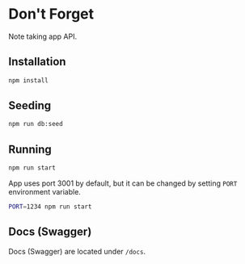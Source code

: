 # Don't Forget

Note taking app API.

## Installation

```sh
npm install
```

## Seeding

```sh
npm run db:seed
```

## Running

```sh
npm run start
```

App uses port 3001 by default, but it can be changed by setting `PORT` environment variable.

```sh
PORT=1234 npm run start
```

## Docs (Swagger)

Docs (Swagger) are located under `/docs`.
